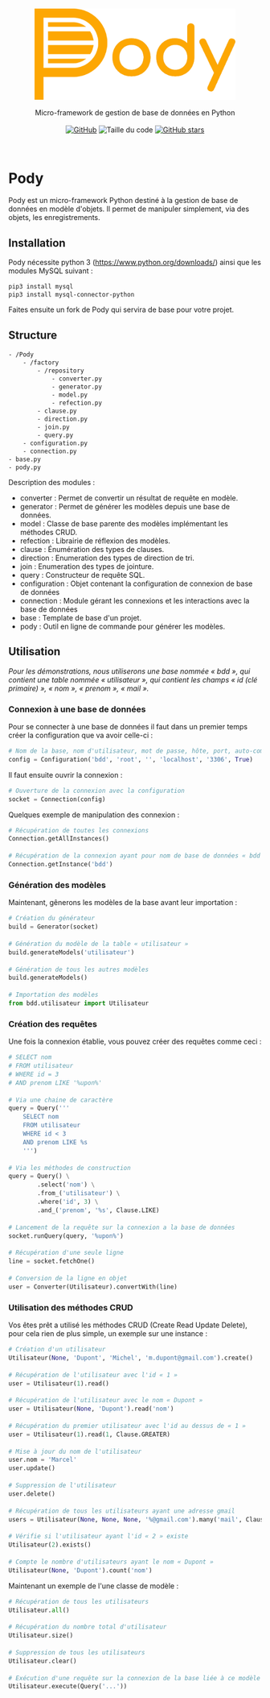 <br>
<p align="center">
    <img src="https://github.com/TheRake66/Pody/blob/main/assets/logo_full.png" alt="logo" width=400>
<p align="center">
Micro-framework de gestion de base de données en Python
<br>
<br>
<a href="https://github.com/TheRake66/Pody/blob/main/LICENSE"><img alt="GitHub" src="https://img.shields.io/github/license/TheRake66/Pody"></a>
<img alt="Taille du code" src="https://img.shields.io/github/languages/code-size/TheRake66/Pody">
<a href="https://github.com/TheRake66/Pody/stargazers"><img alt="GitHub stars" src="https://img.shields.io/github/stars/TheRake66/Pody"></a>
</p>
</p>
<br>



# Pody

Pody est un micro-framework Python destiné à la gestion de base de données en modèle d'objets.
Il permet de manipuler simplement, via des objets, les enregistrements.



## Installation

Pody nécessite python 3 (https://www.python.org/downloads/) ainsi que les modules MySQL suivant :

```
pip3 install mysql
pip3 install mysql-connector-python
```

Faites ensuite un fork de Pody qui servira de base pour votre projet.



## Structure

```
- /Pody
    - /factory
        - /repository
            - converter.py
            - generator.py
            - model.py
            - refection.py
        - clause.py
        - direction.py
        - join.py
        - query.py
    - configuration.py
    - connection.py
- base.py
- pody.py
```

Description des modules :

- converter : Permet de convertir un résultat de requête en modèle.
- generator : Permet de générer les modèles depuis une base de données.
- model : Classe de base parente des modèles implémentant les méthodes CRUD.
- refection : Librairie de réflexion des modèles.
- clause : Énumération des types de clauses.
- direction : Enumeration des types de direction de tri.
- join : Enumeration des types de jointure.
- query : Constructeur de requête SQL.
- configuration : Objet contenant la configuration de connexion de base de données
- connection : Module gérant les connexions et les interactions avec la base de données
- base : Template de base d'un projet.
- pody : Outil en ligne de commande pour générer les modèles.



## Utilisation

*Pour les démonstrations, nous utiliserons une base nommée « bdd », qui contient une table nommée « utilisateur », qui contient les champs « id (clé primaire) », « nom », « prenom », « mail ».*


### Connexion à une base de données

Pour se connecter à une base de données il faut dans un premier temps créer la configuration que va avoir celle-ci :

```py
# Nom de la base, nom d'utilisateur, mot de passe, hôte, port, auto-commit
config = Configuration('bdd', 'root', '', 'localhost', '3306', True)
```

Il faut ensuite ouvrir la connexion :

```py
# Ouverture de la connexion avec la configuration
socket = Connection(config)
```

Quelques exemple de manipulation des connexion :

```py
# Récupération de toutes les connexions
Connection.getAllInstances()

# Récupération de la connexion ayant pour nom de base de données « bdd »
Connection.getInstance('bdd')
```


### Génération des modèles

Maintenant, gênerons les modèles de la base avant leur importation :

```py
# Création du générateur
build = Generator(socket)

# Génération du modèle de la table « utilisateur »
build.generateModels('utilisateur')

# Génération de tous les autres modèles
build.generateModels()

# Importation des modèles
from bdd.utilisateur import Utilisateur
```


### Création des requêtes

Une fois la connexion établie, vous pouvez créer des requêtes comme ceci :

```py
# SELECT nom
# FROM utilisateur
# WHERE id = 3
# AND prenom LIKE '%upon%'

# Via une chaine de caractère
query = Query('''
    SELECT nom
    FROM utilisateur
    WHERE id < 3
    AND prenom LIKE %s
    ''')

# Via les méthodes de construction
query = Query() \
        .select('nom') \
        .from_('utilisateur') \
        .where('id', 3) \
        .and_('prenom', '%s', Clause.LIKE)

# Lancement de la requête sur la connexion a la base de données
socket.runQuery(query, '%upon%')

# Récupération d'une seule ligne
line = socket.fetchOne()

# Conversion de la ligne en objet
user = Converter(Utilisateur).convertWith(line)
```


### Utilisation des méthodes CRUD

Vos êtes prêt a utilisé les méthodes CRUD (Create Read Update Delete), pour cela rien de plus simple, un exemple sur une instance :

```py
# Création d'un utilisateur
Utilisateur(None, 'Dupont', 'Michel', 'm.dupont@gmail.com').create()

# Récupération de l'utilisateur avec l'id « 1 »
user = Utilisateur(1).read()

# Récupération de l'utilisateur avec le nom « Dupont »
user = Utilisateur(None, 'Dupont').read('nom')

# Récupération du premier utilisateur avec l'id au dessus de « 1 »
user = Utilisateur(1).read(1, Clause.GREATER)

# Mise à jour du nom de l'utilisateur
user.nom = 'Marcel'
user.update()

# Suppression de l'utilisateur
user.delete()

# Récupération de tous les utilisateurs ayant une adresse gmail
users = Utilisateur(None, None, None, '%@gmail.com').many('mail', Clause.LIKE)

# Vérifie si l'utilisateur ayant l'id « 2 » existe
Utilisateur(2).exists()

# Compte le nombre d'utilisateurs ayant le nom « Dupont »
Utilisateur(None, 'Dupont').count('nom')

```

Maintenant un exemple de l'une classe de modèle :

```py
# Récupération de tous les utilisateurs
Utilisateur.all()

# Récupération du nombre total d'utilisateur
Utilisateur.size()

# Suppression de tous les utilisateurs
Utilisateur.clear()

# Exécution d'une requête sur la connexion de la base liée à ce modèle
Utilisateur.execute(Query('...'))
```